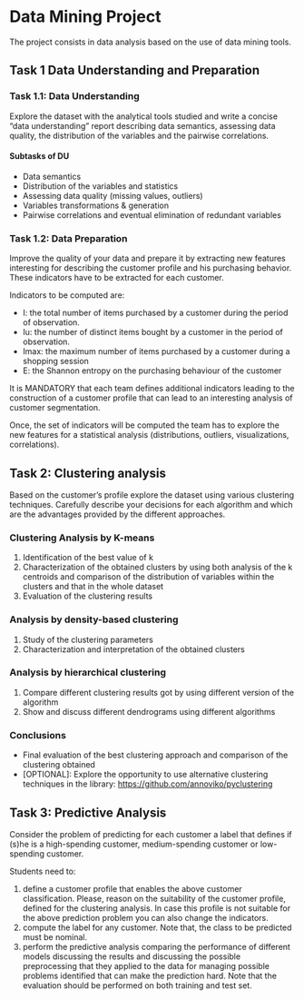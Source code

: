 # Data Mining Project
The project consists in data analysis based on the use of data mining tools.

## Task 1 Data Understanding and Preparation

### Task 1.1: Data Understanding
Explore the dataset with the analytical tools
studied and write a concise “data understanding” report describing data
semantics, assessing data quality, the distribution of the variables and the
pairwise correlations.

#### Subtasks of DU
- Data semantics
- Distribution of the variables and statistics
- Assessing data quality (missing values, outliers)
- Variables transformations & generation
- Pairwise correlations and eventual elimination of redundant variables

### Task 1.2: Data Preparation
Improve the quality of your data and prepare it by
extracting new features interesting for describing the customer profile and his
purchasing behavior. These indicators have to be extracted for each customer.

Indicators to be computed are:
- I: the total number of items purchased by a customer during the period of
observation.
- Iu: the number of distinct items bought by a customer in the period of
observation.
- Imax: the maximum number of items purchased by a customer during a
shopping session
- E: the Shannon entropy on the purchasing behaviour of the customer

It is MANDATORY that each team defines additional indicators leading to the
construction of a customer profile that can lead to an interesting analysis of
customer segmentation.

Once, the set of indicators will be computed the team has to explore the new
features for a statistical analysis (distributions, outliers, visualizations,
correlations).


## Task 2: Clustering analysis
Based on the customer’s profile explore the dataset using various clustering techniques.
Carefully describe your decisions for each algorithm and which are the advantages
provided by the different approaches.

### Clustering Analysis by K-means
1. Identification of the best value of k
2. Characterization of the obtained clusters by using both analysis of
the k centroids and comparison of the distribution of variables within
the clusters and that in the whole dataset
3. Evaluation of the clustering results

### Analysis by density-based clustering 
1. Study of the clustering parameters
2. Characterization and interpretation of the obtained clusters

### Analysis by hierarchical clustering
1. Compare different clustering results got by using different version of
the algorithm
2. Show and discuss different dendrograms using different algorithms

### Conclusions
- Final evaluation of the best clustering approach and comparison of the clustering
obtained
- [OPTIONAL]: Explore the opportunity to use alternative clustering techniques in the library: https://github.com/annoviko/pyclustering 

## Task 3: Predictive Analysis 
Consider the problem of predicting for each customer a label that defines if (s)he is a
high-spending customer, medium-spending customer or low-spending customer.

Students need to:
1) define a customer profile that enables the above customer classification. Please,
reason on the suitability of the customer profile, defined for the clustering
analysis. In case this profile is not suitable for the above prediction problem you
can also change the indicators.
2) compute the label for any customer. Note that, the class to be predicted must be
nominal.
3) perform the predictive analysis comparing the performance of different models
discussing the results and discussing the possible preprocessing that they
applied to the data for managing possible problems identified that can make the prediction hard. Note that the evaluation should be performed on both training
and test set.
